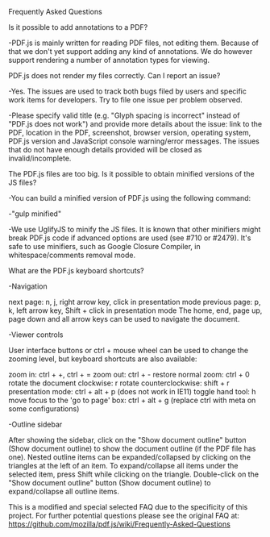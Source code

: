 Frequently Asked Questions

Is it possible to add annotations to a PDF?

-PDF.js is mainly written for reading PDF files, not editing them. Because of that we don't yet support adding any kind of annotations. We do however support rendering a number of annotation types for viewing.

PDF.js does not render my files correctly. Can I report an issue?

-Yes. The issues are used to track both bugs filed by users and specific work items for developers. Try to file one issue per problem observed.

-Please specify valid title (e.g. "Glyph spacing is incorrect" instead of "PDF.js does not work") and provide more details about the issue: link to the PDF, location in the PDF, screenshot, browser version, operating system, PDF.js version and JavaScript console warning/error messages. The issues that do not have enough details provided will be closed as invalid/incomplete.

The PDF.js files are too big. Is it possible to obtain minified versions of the JS files?

-You can build a minified version of PDF.js using the following command:

-"gulp minified"

-We use UglifyJS to minify the JS files. It is known that other minifiers might break PDF.js code if advanced options are used (see #710 or #2479). It's safe to use minifiers, such as Google Closure Compiler, in whitespace/comments removal mode.

What are the PDF.js keyboard shortcuts?


-Navigation

next page: n, j, right arrow key, click in presentation mode
previous page: p, k, left arrow key, Shift + click in presentation mode
The home, end, page up, page down and all arrow keys can be used to navigate the document.

-Viewer controls

User interface buttons or ctrl + mouse wheel can be used to change the zooming level, but keyboard shortcuts are also available:

zoom in: ctrl + +, ctrl + =
zoom out: ctrl + -
restore normal zoom: ctrl + 0
rotate the document clockwise: r
rotate counterclockwise: shift + r
presentation mode: ctrl + alt + p (does not work in IE11)
toggle hand tool: h
move focus to the 'go to page' box: ctrl + alt + g
(replace ctrl with meta on some configurations)

-Outline sidebar

After showing the sidebar, click on the "Show document outline" button (Show document outline) to show the document outline (if the PDF file has one).
Nested outline items can be expanded/collapsed by clicking on the triangles at the left of an item.
To expand/collapse all items under the selected item, press Shift while clicking on the triangle.
Double-click on the "Show document outline" button (Show document outline) to expand/collapse all outline items.

This is a modified and special selected FAQ due to the specificity of this project. For further potential questions please see the original FAQ at: https://github.com/mozilla/pdf.js/wiki/Frequently-Asked-Questions


